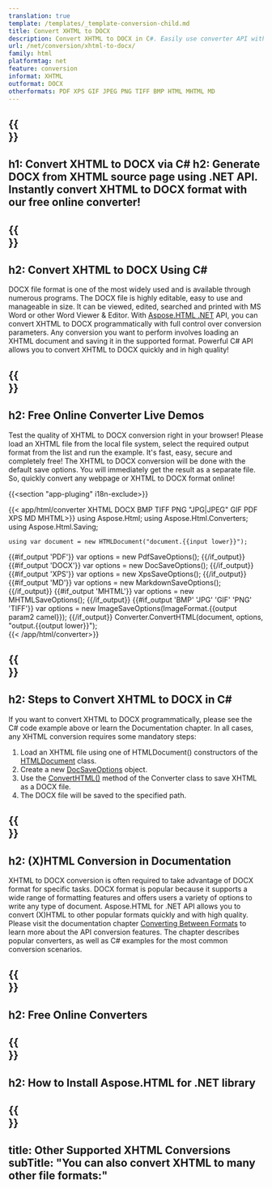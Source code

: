 ```yaml
---
translation: true
template: /templates/_template-conversion-child.md
title: Convert XHTML to DOCX
description: Convert XHTML to DOCX in C#. Easily use converter API within ASP.NET or any .NET application. Try online XHTML to DOCX Converter for free!
url: /net/conversion/xhtml-to-docx/
family: html
platformtag: net
feature: conversion
informat: XHTML
outformat: DOCX
otherformats: PDF XPS GIF JPEG PNG TIFF BMP HTML MHTML MD 
---
```


{{<section banner>}}
---
h1: Convert XHTML to DOCX via C#
h2: Generate DOCX from XHTML source page using .NET API. Instantly convert XHTML to DOCX format with our free online converter!
---

{{<section overview>}}
---
h2: Convert XHTML to DOCX Using C#
---

DOCX file format is one of the most widely used and is available through numerous programs. The DOCX file is highly editable, easy to use and manageable in size. It can be viewed, edited, searched and printed with MS Word or other Word Viewer & Editor. With [Aspose.HTML .NET](https://products.aspose.com/html/net/) API, you can convert XHTML to DOCX programmatically with full control over conversion parameters. Any conversion you want to perform involves loading an XHTML document and saving it in the supported format. Powerful C# API allows you to convert XHTML to DOCX quickly and in high quality!

{{<section demos>}}
---
h2: Free Online Converter Live Demos
---

Test the quality of XHTML to DOCX conversion right in your browser! Please load an XHTML file from the local file system, select the required output format from the list and run the example. It's fast, easy, secure and completely free! The XHTML to DOCX conversion will be done with the default save options. You will immediately get the result as a separate file. So, quickly convert any webpage or XHTML to DOCX format online!

{{<section "app-pluging" i18n-exclude>}}

{{< app/html/converter XHTML DOCX BMP TIFF PNG "JPG|JPEG" GIF PDF XPS MD MHTML>}}
using Aspose.Html;
using Aspose.Html.Converters;
using Aspose.Html.Saving;

    using var document = new HTMLDocument("document.{{input lower}}");
{{#if_output 'PDF'}}
    var options = new PdfSaveOptions();
{{/if_output}}
{{#if_output 'DOCX'}}
    var options = new DocSaveOptions();
{{/if_output}}
{{#if_output 'XPS'}}
    var options = new XpsSaveOptions();
{{/if_output}}
{{#if_output 'MD'}}
    var options = new MarkdownSaveOptions();
{{/if_output}}
{{#if_output 'MHTML'}}
    var options = new MHTMLSaveOptions();
{{/if_output}}
{{#if_output 'BMP' 'JPG' 'GIF' 'PNG' 'TIFF'}}
    var options = new ImageSaveOptions(ImageFormat.{{output param2 camel}});
{{/if_output}}
    Converter.ConvertHTML(document, options, "output.{{output lower}}");   
{{< /app/html/converter>}} 


{{<section steps>}}
---
h2: Steps to Convert XHTML to DOCX in C#
---

If you want to convert XHTML to DOCX programmatically, please see the C# code example above or learn the Documentation chapter. In all cases, any XHTML conversion requires some mandatory steps:

1.  Load an XHTML file using one of HTMLDocument() constructors of the [HTMLDocument](https://apireference.aspose.com/html/net/aspose.html/htmldocument) class.
1.  Create a new [DocSaveOptions](https://apireference.aspose.com/html/net/aspose.html.saving/docsaveoptions) object.
1.  Use the [ConvertHTML()](https://apireference.aspose.com/html/net/aspose.html.converters/converter/converthtml/) method of the Converter class to save XHTML as a DOCX file.
1.  The DOCX file will be saved to the specified path.


{{<section documentation>}}
---
h2: (X)HTML Conversion in Documentation
---

XHTML to DOCX conversion is often required to take advantage of DOCX format for specific tasks. DOCX format is popular because it supports a wide range of formatting features and offers users a variety of options to write any type of document. Aspose.HTML for .NET API allows you to convert (X)HTML to other popular formats quickly and with high quality. Please visit the documentation chapter <a href="https://docs.aspose.com/html/net/converting-between-formats/" target="_blank">Converting Between Formats</a> to learn more about the API conversion features. The chapter describes popular converters, as well as C# examples for the most common conversion scenarios.

{{<section online-converters>}}
---
h2: Free Online Converters
---

{{<section get-started>}}
---
h2: How to Install Aspose.HTML for .NET library
---

{{<section other-conversions>}}
---
title: Other Supported XHTML Conversions
subTitle: "You can also convert XHTML to many other file formats:"
---